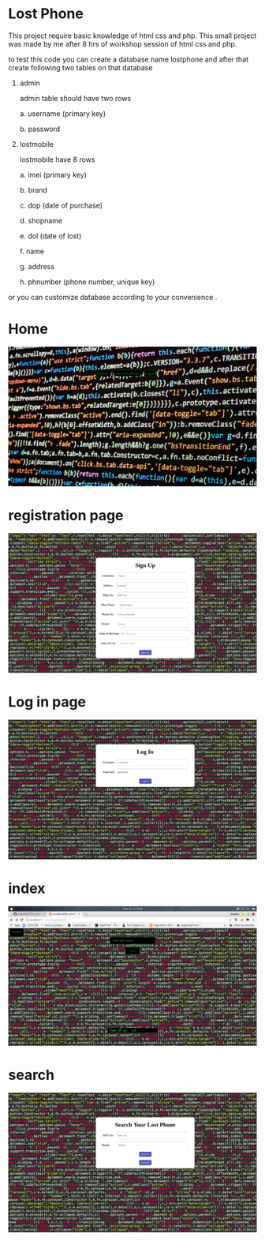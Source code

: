# Lost Phone
This project require basic knowledge of html css and php. 
This small project was made by me after 8 hrs of workshop session of html css and php.

 to test this code you can create a database name lostphone 
 and after that create following two tables on that database
 1. admin
 
    admin table should have two rows
    
      a. username (primary key)
      
      b. password
      
 2. lostmobile
 
     lostmobile have 8 rows
     
      a. imei (primary key)
      
      b. brand
      
      c. dop (date of purchase)
      
      d. shopname
      
      e. dol (date of lost)
      
      f. name
      
      g. address
      
      h. phnumber (phone number, unique key)
      


or you can customize database according to your convenience .

# Home
![Alt text](home.png?raw=true "Title")

# registration page
![Alt text](register.png?raw=true "Title")

# Log in page
![Alt text](login.png?raw=true "Title")

# index 
![Alt text](index.png?raw=true "Title")

# search
![Alt text](search.png?raw=true "Title")
